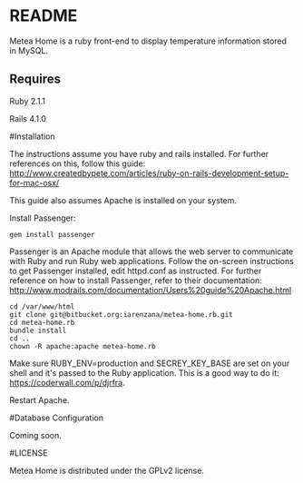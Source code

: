 README
=======

Metea Home is a ruby front-end to display temperature information stored in MySQL.

Requires
---------

Ruby 2.1.1

Rails 4.1.0

#Installation

The instructions assume you have ruby and rails installed. For further references on this,
follow this guide: http://www.createdbypete.com/articles/ruby-on-rails-development-setup-for-mac-osx/

This guide also assumes Apache is installed on your system.

Install Passenger:

`gem install passenger`

Passenger is an Apache module that allows the web server to communicate with Ruby and run Ruby web
applications.
Follow the on-screen instructions to get Passenger installed, edit httpd.conf as instructed. For further
reference on how to install Passenger, refer to their documentation:
http://www.modrails.com/documentation/Users%20guide%20Apache.html

```shell
cd /var/www/html
git clone git@bitbucket.org:iarenzana/metea-home.rb.git
cd metea-home.rb
bundle install
cd ..
chown -R apache:apache metea-home.rb
```

Make sure RUBY_ENV=production and SECREY_KEY_BASE are set on your shell and it's passed to the Ruby application.
This is a good way to do it: https://coderwall.com/p/djrfra.

Restart Apache.

#Database Configuration

Coming soon.

#LICENSE

Metea Home is distributed under the GPLv2 license.

